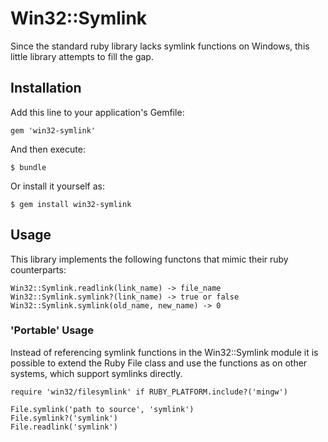 # Win32::Symlink

Since the standard ruby library lacks symlink functions on Windows, this
little library attempts to fill the gap.

## Installation

Add this line to your application's Gemfile:

    gem 'win32-symlink'

And then execute:

    $ bundle

Or install it yourself as:

    $ gem install win32-symlink

## Usage

This library implements the following functons that mimic their ruby
counterparts:

    Win32::Symlink.readlink(link_name) -> file_name
    Win32::Symlink.symlink?(link_name) -> true or false
    Win32::Symlink.symlink(old_name, new_name) -> 0

### 'Portable' Usage

Instead of referencing symlink functions in the Win32::Symlink
module it is possible to extend the Ruby File class and use the
functions as on other systems, which support symlinks directly.


    require 'win32/filesymlink' if RUBY_PLATFORM.include?('mingw')

	File.symlink('path to source', 'symlink')
	File.symlink?('symlink')
	File.readlink('symlink')
